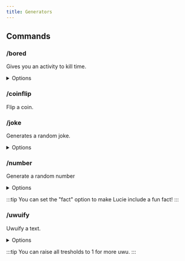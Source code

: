 ```yaml
---
title: Generators
---
```


## Commands

### /bored

Gives you an activity to kill time.

<details><summary>Options</summary>

- **type**: The type of activity
  - Educational
  - Recreational
  - Social
  - DIY
  - Charity
  - Cooking
  - Relaxation
  - Music
  - Busywork
- **participants**: The amount of participants

</details>

### /coinflip

Flip a coin.

### /joke

Generates a random joke.

<details><summary>Options</summary>

- **category**: The category of the joke.
  - Programming
  - Miscellaneous
  - Pun
  - Spooky
  - Christmas

</details>

### /number

Generate a random number

<details><summary>Options</summary>

- **fact**: The type of fact about the number to include
  - Random
  - Trivia
  - Year
  - Date
  - Math
- **min**: The minimum number
- **max**: The maximum number

</details>

:::tip
You can set the "fact" option to make Lucie include a fun fact!
:::

### /uwuify

Uwuify a text.

<details><summary>Options</summary>

- **text\***: The text to uwuify or a message link.
- **faces**: The treshold for uwu faces.
- **actions**: The treshold for uwu actions.
- **stutters**: The treshold for uwu stutters.

</details>

:::tip
You can raise all tresholds to 1 for more uwu.
:::
